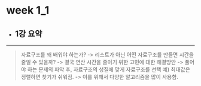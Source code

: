# week 1_1

+ ## 1강 요약
------------
> 자료구조를 왜 배워야 하는가?
> -> 리스트가 아닌 어떤 자료구조를 만들면 시간을 줄일 수 있을까?
> -> 결국 연산 시간을 줄이기 위한 고민에 대한 해결방안
> -> 풀어야 하는 문제의 파악 후, 자료구조의 성질에 맞게 자료구조를 선택
> 예) 최대값은 정렬하면 찾기가 쉬워짐.
> -> 이를 위해서 다양한 알고리즘을 많이 사용함.
